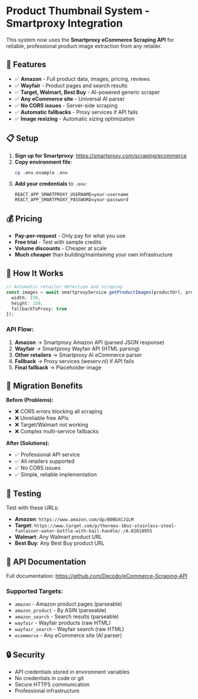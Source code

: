 # Product Thumbnail System - Smartproxy Integration

This system now uses the **Smartproxy eCommerce Scraping API** for reliable, professional product image extraction from any retailer.

## 🚀 Features

- ✅ **Amazon** - Full product data, images, pricing, reviews
- ✅ **Wayfair** - Product pages and search results  
- ✅ **Target, Walmart, Best Buy** - AI-powered generic scraper
- ✅ **Any eCommerce site** - Universal AI parser
- ✅ **No CORS issues** - Server-side scraping
- ✅ **Automatic fallbacks** - Proxy services if API fails
- ✅ **Image resizing** - Automatic sizing optimization

## 📋 Setup

1. **Sign up for Smartproxy**: https://smartproxy.com/scraping/ecommerce
2. **Copy environment file**:
   ```bash
   cp .env.example .env
   ```
3. **Add your credentials** to `.env`:
   ```env
   REACT_APP_SMARTPROXY_USERNAME=your-username
   REACT_APP_SMARTPROXY_PASSWORD=your-password
   ```

## 💰 Pricing

- **Pay-per-request** - Only pay for what you use
- **Free trial** - Test with sample credits
- **Volume discounts** - Cheaper at scale
- **Much cheaper** than building/maintaining your own infrastructure

## 🔧 How It Works

```typescript
// Automatic retailer detection and scraping
const images = await smartproxyService.getProductImages(productUrl, productName, {
  width: 150,
  height: 150,
  fallbackToProxy: true
});
```

### API Flow:
1. **Amazon** → Smartproxy Amazon API (parsed JSON response)
2. **Wayfair** → Smartproxy Wayfair API (HTML parsing)
3. **Other retailers** → Smartproxy AI eCommerce parser
4. **Fallback** → Proxy services (weserv.nl) if API fails
5. **Final fallback** → Placeholder image

## 🔄 Migration Benefits

**Before (Problems):**
- ❌ CORS errors blocking all scraping
- ❌ Unreliable free APIs
- ❌ Target/Walmart not working
- ❌ Complex multi-service fallbacks

**After (Solutions):**
- ✅ Professional API service
- ✅ All retailers supported
- ✅ No CORS issues
- ✅ Simple, reliable implementation

## 🧪 Testing

Test with these URLs:
- **Amazon**: `https://www.amazon.com/dp/B0BGXCJ1LM`
- **Target**: `https://www.target.com/p/thermos-16oz-stainless-steel-funtainer-water-bottle-with-bail-handle/-/A-82818955`
- **Walmart**: Any Walmart product URL
- **Best Buy**: Any Best Buy product URL

## 📖 API Documentation

Full documentation: https://github.com/Decodo/eCommerce-Scraping-API

### Supported Targets:
- `amazon` - Amazon product pages (parseable)
- `amazon_product` - By ASIN (parseable)
- `amazon_search` - Search results (parseable)
- `wayfair` - Wayfair products (raw HTML)
- `wayfair_search` - Wayfair search (raw HTML)
- `ecommerce` - Any eCommerce site (AI parser)

## 🔒 Security

- API credentials stored in environment variables
- No credentials in code or git
- Secure HTTPS communication
- Professional infrastructure
